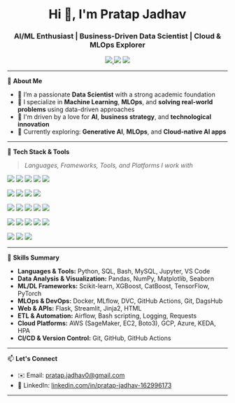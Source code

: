 <h1 align="center">Hi 👋, I'm Pratap Jadhav</h1>
<h3 align="center">AI/ML Enthusiast | Business-Driven Data Scientist | Cloud & MLOps Explorer</h3>

<p align="center">
  <a href="https://mail.google.com/mail/?view=cm&to=pratap.jadhav0@gmail.com" target="_blank">
  <img src="https://img.shields.io/badge/Email-pratap.jadhav0@gmail.com-red?style=flat-square&logo=gmail">
</a>
  <a href="pratap.jadhav0@gmail.com"><img src="https://img.shields.io/badge/Email-pratap.jadhav0@gmail.com-red?style=flat-square&logo=gmail"></a>
  <a href="https://www.linkedin.com/in/pratap-jadhav-162996173/" target="_blank"><img src="https://img.shields.io/badge/LinkedIn-Pratap%20Jadhav-blue?style=flat-square&logo=linkedin"></a>
</p>

---

🎯 **About Me**

- 🧠 I’m a passionate **Data Scientist** with a strong academic foundation  
- 🤖 I specialize in **Machine Learning**, **MLOps**, and **solving real-world problems** using data-driven approaches  
- 💼 I'm driven by a love for **AI**, **business strategy**, and **technological innovation**
- 🌱 Currently exploring: **Generative AI**, **MLOps**, and **Cloud-native AI apps**

---

🧰 **Tech Stack & Tools**

> *Languages, Frameworks, Tools, and Platforms I work with*

<p align="left">
  <img src="https://img.shields.io/badge/Python-3670A0?style=flat&logo=python&logoColor=white"/>
  <img src="https://img.shields.io/badge/SQL-003B57?style=flat&logo=postgresql&logoColor=white"/>
  <img src="https://img.shields.io/badge/Bash-1f1f1f?style=flat&logo=gnubash&logoColor=white"/>
  <img src="https://img.shields.io/badge/Jupyter-F37626.svg?style=flat&logo=Jupyter&logoColor=white"/>
  <img src="https://img.shields.io/badge/VSCode-007ACC?style=flat&logo=visual-studio-code&logoColor=white"/>
</p>

<p align="left">
  <img src="https://img.shields.io/badge/Pandas-150458?style=flat&logo=pandas&logoColor=white"/>
  <img src="https://img.shields.io/badge/Numpy-013243?style=flat&logo=numpy&logoColor=white"/>
  <img src="https://img.shields.io/badge/Matplotlib-ffffff?style=flat&logo=matplotlib&logoColor=black"/>
  <img src="https://img.shields.io/badge/Seaborn-005571?style=flat"/>
</p>

<p align="left">
  <img src="https://img.shields.io/badge/TensorFlow-FF6F00?style=flat&logo=tensorflow&logoColor=white"/>
  <img src="https://img.shields.io/badge/PyTorch-EE4C2C?style=flat&logo=pytorch&logoColor=white"/>
  <img src="https://img.shields.io/badge/Scikit--Learn-F7931E?style=flat&logo=scikitlearn&logoColor=white"/>
  <img src="https://img.shields.io/badge/XGBoost-ffffff?style=flat&logo=xgboost&logoColor=orange"/>
  <img src="https://img.shields.io/badge/CatBoost-EE9B00?style=flat"/>
</p>

<p align="left">
  <img src="https://img.shields.io/badge/Docker-2496ED?style=flat&logo=docker&logoColor=white"/>
  <img src="https://img.shields.io/badge/GitHub%20Actions-2088FF?style=flat&logo=github-actions&logoColor=white"/>
  <img src="https://img.shields.io/badge/MLflow-0194E2?style=flat&logo=mlflow&logoColor=white"/>
  <img src="https://img.shields.io/badge/DVC-945DD6?style=flat"/>
  <img src="https://img.shields.io/badge/DagsHub-FFCE00?style=flat"/>
</p>

<p align="left">
  <img src="https://img.shields.io/badge/AWS-232F3E?style=flat&logo=amazon-aws&logoColor=white"/>
  <img src="https://img.shields.io/badge/Google%20Cloud-4285F4?style=flat&logo=google-cloud&logoColor=white"/>
  <img src="https://img.shields.io/badge/Azure-0078D4?style=flat&logo=microsoftazure&logoColor=white"/>
</p>

---

🚀 **Skills Summary**

- **Languages & Tools:** Python, SQL, Bash, MySQL, Jupyter, VS Code  
- **Data Analysis & Visualization:** Pandas, NumPy, Matplotlib, Seaborn  
- **ML/DL Frameworks:** Scikit-learn, XGBoost, CatBoost, TensorFlow, PyTorch  
- **MLOps & DevOps:** Docker, MLflow, DVC, GitHub Actions, Git, DagsHub  
- **Web & APIs:** Flask, Streamlit, Jinja2, HTML  
- **ETL & Automation:** Airflow, Bash scripting, Logging, Requests  
- **Cloud Platforms:** AWS (SageMaker, EC2, Boto3), GCP, Azure, KEDA, HPA  
- **CI/CD & Version Control:** Git, GitHub, GitHub Actions

---

📫 **Let's Connect**

- ✉️ Email: [pratap.jadhav0@gmail.com](mailto:pratap.jadhav0@gmail.com)  
- 💼 LinkedIn: [linkedin.com/in/pratap-jadhav-162996173](https://www.linkedin.com/in/pratap-jadhav-162996173/)  

---

<!---
✨ Fun fact: This README appears on my GitHub profile because it's a special repository named like my username.
--->
